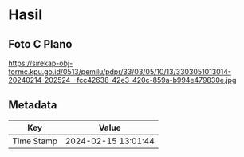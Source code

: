 # Hasil

## Foto C Plano

https://sirekap-obj-formc.kpu.go.id/0513/pemilu/pdpr/33/03/05/10/13/3303051013014-20240214-202524--fcc42638-42e3-420c-859a-b994e479830e.jpg


## Metadata

| Key        | Value               |
| ---------- | ------------------- |
| Time Stamp | 2024-02-15 13:01:44 |



